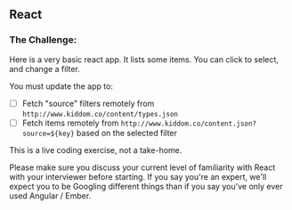 ## React

### The Challenge: 

Here is a very basic react app. It lists some items. You can click to select, and change a filter. 

You must update the app to:
- [ ] Fetch "source" filters remotely from `http://www.kiddom.co/content/types.json`
- [ ] Fetch items remotely from `http://www.kiddom.co/content.json?source=${key}` based on the selected filter

This is a live coding exercise, not a take-home. 

Please make sure you discuss your current level of familiarity with React with your interviewer before starting. If you say you're an expert, we'll expect you to be Googling different things than if you say you've only ever used Angular / Ember. 
